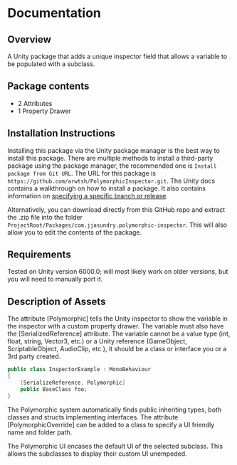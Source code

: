 # Documentation

## Overview

A Unity package that adds a unique inspector field that allows a variable to be populated with a subclass.

## Package contents

- 2 Attributes
- 1 Property Drawer

## Installation Instructions

Installing this package via the Unity package manager is the best way to install this package. There are multiple methods to install a third-party package using the package manager, the recommended one is `Install package from Git URL`. The URL for this package is `https://github.com/arwtsh/PolymorphicInspector.git`. The Unity docs contains a walkthrough on how to install a package. It also contains information on [specifying a specific branch or release](https://docs.unity3d.com/6000.0/Documentation/Manual/upm-git.html#revision).

Alternatively, you can download directly from this GitHub repo and extract the .zip file into the folder `ProjectRoot/Packages/com.jjasundry.polymorphic-inspector`. This will also allow you to edit the contents of the package.

## Requirements

Tested on Unity version 6000.0; will most likely work on older versions, but you will need to manually port it.

## Description of Assets

The attribute [Polymorphic] tells the Unity inspector to show the variable in the inspector with a custom property drawer. The variable must also have the [SerializedReference] attribute. The variable cannot be a value type (int, float, string, Vector3, etc.) or a Unity reference (GameObject, ScriptableObject, AudioClip, etc.), it should be a class or interface you or a 3rd party created. 

```csharp
public class InspectorExample : MonoBehaviour
{
    [SerializeReference, Polymorphic]
    public BaseClass foo;
}
```

The Polymorphic system automatically finds public inheriting types, both classes and structs implementing interfaces. The attribute [PolymorphicOverride] can be added to a class to specify a UI friendly name and folder path.

The Polymorphic UI encases the default UI of the selected subclass. This allows the subclasses to display their custom UI unempeded.